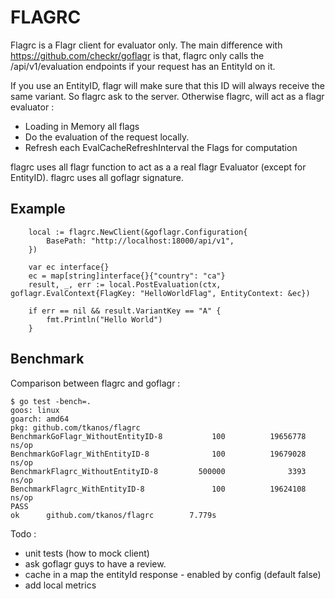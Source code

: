 # FLAGRC

Flagrc is a Flagr client for evaluator only. 
The main difference with https://github.com/checkr/goflagr is that, flagrc only calls the /api/v1/evaluation endpoints 
if your request has an EntityId on it.

If you use an EntityID, flagr will make sure that this ID will always receive the same variant. 
So flagrc ask to the server.
Otherwise flagrc, will act as a flagr evaluator :
- Loading in Memory all flags
- Do the evaluation of the request locally.
- Refresh each EvalCacheRefreshInterval the Flags for computation

flagrc uses all flagr function to act as a a real flagr Evaluator (except for EntityID).
flagrc uses all goflagr signature.


## Example 

```
    local := flagrc.NewClient(&goflagr.Configuration{
		BasePath: "http://localhost:18000/api/v1",
	})

    var ec interface{}
	ec = map[string]interface{}{"country": "ca"}
	result, _, err := local.PostEvaluation(ctx, goflagr.EvalContext{FlagKey: "HelloWorldFlag", EntityContext: &ec})

	if err == nil && result.VariantKey == "A" {
		fmt.Println("Hello World")
	}
```

## Benchmark

Comparison between flagrc and goflagr :

```
$ go test -bench=.
goos: linux
goarch: amd64
pkg: github.com/tkanos/flagrc
BenchmarkGoFlagr_WithoutEntityID-8           100          19656778 ns/op
BenchmarkGoFlagr_WithEntityID-8              100          19679028 ns/op
BenchmarkFlagrc_WithoutEntityID-8         500000              3393 ns/op
BenchmarkFlagrc_WithEntityID-8               100          19624108 ns/op
PASS
ok      github.com/tkanos/flagrc        7.779s
```

Todo : 
- unit tests (how to mock client)
- ask goflagr guys to have a review.
- cache in a map the entityId response - enabled by config (default false)
- add local metrics
